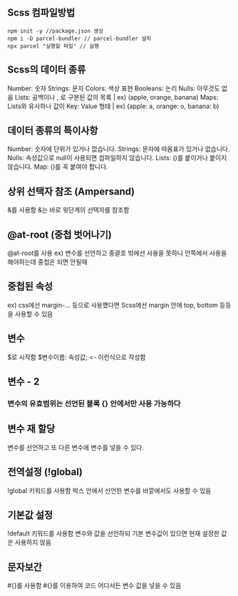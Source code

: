## Scss 컴파일방법

```
npm init -y //package.json 생성
npm i -D parcel-bundler // parcel-bundler 설치
npx parcel "실행할 파일" // 실행
```

## Scss의 데이터 종류

Number: 숫자
Strings: 문자
Colors: 색상 표현
Booleans: 논리
Nulls: 아무것도 없음
Lists: 공백이나 , 로 구분된 값의 목록 | ex) (apple, orange, banana)
Maps: Lists와 유사하나 값이 Key: Value 형태 | ex) (apple: a, orange: o, banana: b)

## 데이터 종류의 특이사항

Number: 숫자에 단위가 있거나 없습니다.
Strings: 문자에 따옴표가 있거나 없습니다.
Nulls: 속성값으로 null이 사용되면 컴파일하지 않습니다.
Lists: ()를 붙이거나 붙이지 않습니다.
Map: ()를 꼭 붙여야 합니다.

## 상위 선택자 참조 (Ampersand)

&를 사용함
&는 바로 윗단계의 선택자를 참조함

## @at-root (중첩 벗어나기)

@at-root를 사용
ex) 변수를 선언하고 중괄호 밖에선 사용을 못하니 안쪽에서 사용을 해야하는데 중첩은 되면 안될때

## 중첩된 속성

ex) css에선 margin-... 등으로 사용헀다면 Scss에선 margin 안에 top, bottom 등등을 사용할 수 있음

## 변수

$로 시작함
$변수이름: 속성값; <- 이런식으로 작성함

## 변수 - 2

### 변수의 유효범위는 선언된 블록 {} 안에서만 사용 가능하다

## 변수 재 할당

변수를 선언하고 또 다른 변수에 변수를 넣을 수 있다.

## 전역설정 (!global)

!global 키워드를 사용함
박스 안에서 선언한 변수를 바깥에서도 사용할 수 있음

## 기본값 설정

!default 키워드를 사용함
변수와 값을 선언하되 기본 변수값이 있으면 현재 설정한 값은 사용하지 않음

## 문자보간

#{}를 사용함
#{}를 이용하여 코드 어디서든 변수 값을 넣을 수 있음
